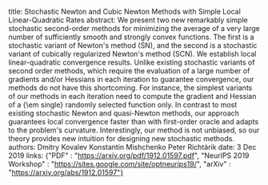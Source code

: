 title: Stochastic Newton and Cubic Newton Methods with Simple Local Linear-Quadratic Rates
abstract: We present two new remarkably simple stochastic second-order methods for minimizing the average of a very large number of sufficiently smooth and strongly convex functions. The first is a stochastic variant of Newton's method (SN), and the second is a stochastic variant of cubically regularized Newton's method (SCN). We establish local linear-quadratic convergence results. Unlike existing stochastic variants of second order methods, which require the evaluation of a large number of gradients and/or Hessians in each iteration to guarantee convergence, our methods do not have this shortcoming. For instance, the simplest variants of our methods in each iteration need to compute the gradient and Hessian of a {\em single} randomly selected function only. In contrast to most existing stochastic Newton and quasi-Newton methods, our approach guarantees local convergence faster than with first-order oracle and adapts to the problem's curvature. Interestingly, our method is not unbiased, so our theory provides new intuition for designing new stochastic methods.
authors: Dmitry Kovalev
        Konstantin Mishchenko
        Peter Richtárik
date: 3 Dec 2019
links: {"PDF" : "https://arxiv.org/pdf/1912.01597.pdf", "NeurIPS 2019 Workshop" : "https://sites.google.com/site/optneurips19/", "arXiv" : "https://arxiv.org/abs/1912.01597"}